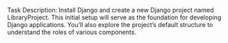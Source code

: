  Task Description:
Install Django and create a new Django project named LibraryProject. This initial setup will serve as the foundation for developing Django applications. You’ll also explore the project’s default structure to understand the roles of various components.